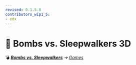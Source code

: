 ```yaml
---
revised: 0.1.5.8
contributors_wip1_5:
- edx
---
```


# 📄 Bombs vs. Sleepwalkers 3D

💣 ***[Bombs vs. Sleepwalkers](/README.md)** ➔ [Games](/games/readme.md)*
